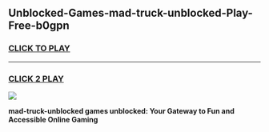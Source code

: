 
## Unblocked-Games-mad-truck-unblocked-Play-Free-b0gpn
<h3>
<a href="https://premium76.site?title=mad-truck-unblocked&ref=20M">CLICK TO PLAY</a></h3>
<hr>

<h3>
<a href="https://premium76.site?title=mad-truck-unblocked&ref=20M">CLICK 2 PLAY</a>
  
</h3>

<a href="https://premium76.site?title=mad-truck-unblocked&ref=19M"><img src="https://clearcache.store/games.png"></a>


**mad-truck-unblocked games unblocked: Your Gateway to Fun and Accessible Online Gaming**
